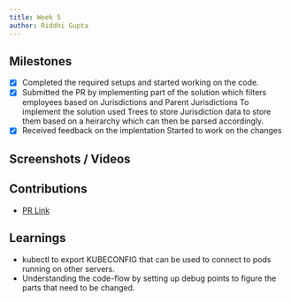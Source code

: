 ```yaml
---
title: Week 5
author: Riddhi Gupta
---
```


## Milestones

- [x] Completed the required setups and started working on the code.
- [x] Submitted the PR by implementing part of the solution which filters employees based on Jurisdictions and Parent Jurisdictions
      To implement the solution used Trees to store Jurisdiction data to store them based on a heirarchy which can then be parsed accordingly.
- [x] Received feedback on the implentation
      Started to work on the changes

## Screenshots / Videos

## Contributions

- [PR Link](https://github.com/egovernments/Digit-Core/pull/163)

## Learnings

- kubectl to export KUBECONFIG that can be used to connect to pods running on other servers.
- Understanding the code-flow by setting up debug points to figure the parts that need to be changed.

